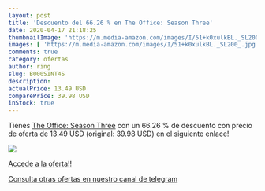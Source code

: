 ```yaml
---
layout: post
title: 'Descuento del 66.26 % en The Office: Season Three'
date: 2020-04-17 21:18:25
thumbnailImage: 'https://m.media-amazon.com/images/I/51+k0xulkBL._SL200_.jpg'
images: [ 'https://m.media-amazon.com/images/I/51+k0xulkBL._SL200_.jpg' ]
comments: true
category: ofertas
author: ring
slug: B000SINT4S
description:
actualPrice: 13.49 USD
comparePrice: 39.98 USD
inStock: true
---
```


Tienes [The Office: Season Three](https://www.amazon.com/dp/B000SINT4S/?tag=redken08-20) con un 66.26 % de descuento con precio de oferta de 13.49 USD (original: 39.98 USD) en el siguiente enlace!

[![](https://m.media-amazon.com/images/I/51+k0xulkBL._SL200_.jpg)](https://www.amazon.com/dp/B000SINT4S/?tag=redken08-20)

[Accede a la oferta!!](https://www.amazon.com/dp/B000SINT4S/?tag=redken08-20)

[Consulta otras ofertas en nuestro canal de telegram](https://t.me/s/ofertas25)
